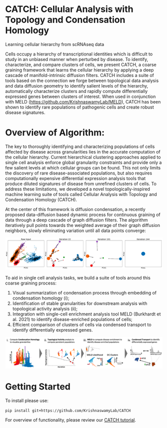 # CATCH: Cellular Analysis with Topology and Condensation Homology
Learning cellular hierarchy from scRNAseq data

Cells occupy a hierarchy of transcriptional identities which is difficult to study in an unbiased manner when perturbed by disease. To identify, characterize, and compare clusters of cells, we present CATCH, a coarse graining framework that learns the cellular hierarchy by applying a deep cascade of manifold-intrinsic diffusion filters. CATCH includes a suite of tools based on the connection we forge between topological data analysis and data diffusion geometry to identify salient levels of the hierarchy, automatically characterize clusters and rapidly compute differentially expressed genes between clusters of interest. When used in conjunction with MELD (https://github.com/KrishnaswamyLab/MELD), CATCH has been shown to identify rare populations of pathogenic cells and create robust disease signatures.

# Overview of Algorithm:

The key to thoroughly identifying and characterizing populations of cells affected by disease across granularities lies in the accurate computation of the cellular hierarchy. Current hierarchical clustering approaches applied to single cell analysis enforce global granularity constraints and provide only a few salient levels at which cellular groups can be found. This not only limits the discovery of rare disease-associated populations, but also requires computationally expensive differential expression analysis tools that produce diluted signatures of disease from unrefined clusters of cells. To address these limitations, we developed a novel topologically-inspired machine learning suite of tools called Cellular Analysis with Topology and Condensation Homology (CATCH). 

At the center of this framework is diffusion condensation, a recently proposed data-diffusion based dynamic process for continuous graining of data through a deep cascade of graph diffusion filters. The algorithm iteratively pull points towards the weighted average of their graph diffusion neighbors, slowly eliminating variation until all data points converge:

![alt text](https://github.com/KrishnaswamyLab/CATCH/blob/main/Images/CATCH%20img1.png)


To aid in single cell analysis tasks, we build a suite of tools around this coarse graining process:
1. Visual summarization of condensation process through embedding of condensation homology (i);
2. Identification of stable granularities for downstream analysis with topological activity analysis (ii);
3. Integration with single-cell enrichment analysis tool MELD (Burkhardt et al. 2021) to identify disease-enriched populations of cells;
4. Efficient comparison of clusters of cells via condensed transport to identify differentially expressed genes.

![alt text](https://github.com/KrishnaswamyLab/CATCH/blob/main/Images/CATCH%20img2.png)

# Getting Started

To install please use:

`pip install git+https://github.com/KrishnaswamyLab/CATCH`

For overview of functionality, please review our [CATCH tutorial](https://github.com/KrishnaswamyLab/CATCH/blob/main/Tutorial/tutorial.ipynb).
